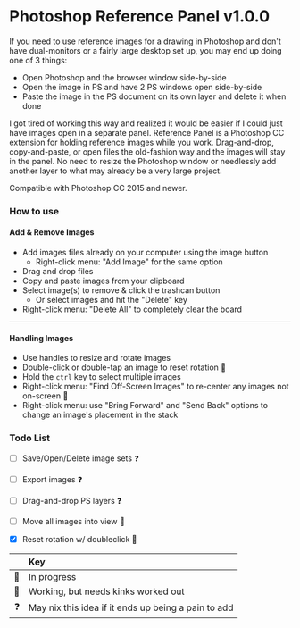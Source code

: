 # Photoshop Reference Panel v1.0.0 #

If you need to use reference images for a drawing in Photoshop and don't have dual-monitors or a fairly large desktop set up, you may end up doing one of 3 things:
- Open Photoshop and the browser window side-by-side
- Open the image in PS and have 2 PS windows open side-by-side
- Paste the image in the PS document on its own layer and delete it when done

I got tired of working this way and realized it would be easier if I could just have images open in a separate panel. Reference Panel is a Photoshop CC extension for holding reference images while you work. Drag-and-drop, copy-and-paste, or open files the old-fashion way and the images will stay in the panel. No need to resize the Photoshop window or needlessly add another layer to what may already be a very large project.

Compatible with Photoshop CC 2015 and newer.

### How to use ###

#### Add & Remove Images ####
- Add images files already on your computer using the image button
    - Right-click menu: "Add Image" for the same option
- Drag and drop files
- Copy and paste images from your clipboard
- Select image(s) to remove & click the trashcan button
    - Or select images and hit the "Delete" key
- Right-click menu: "Delete All" to completely clear the board
---

#### Handling Images ####
- Use handles to resize and rotate images
- Double-click or double-tap an image to reset rotation :small_orange_diamond:
- Hold the `ctrl` key to select multiple images
- Right-click menu: "Find Off-Screen Images" to re-center any images not on-screen :star2:
- Right-click menu: use "Bring Forward" and "Send Back" options to change an image's placement in the stack


### Todo List ###
- [ ] Save/Open/Delete image sets :question:
- [ ] Export images :question:
- [ ] Drag-and-drop PS layers :question:
- [ ] Move all images into view :star2:
- [x] Reset rotation w/ doubleclick :small_orange_diamond:


|                      |Key                    |
| --------------------:| :-------------------- |
|:star2:               | In progress           |
|:small_orange_diamond:| Working, but needs kinks worked out|
|:question:            | May nix this idea if it ends up being a pain to add|